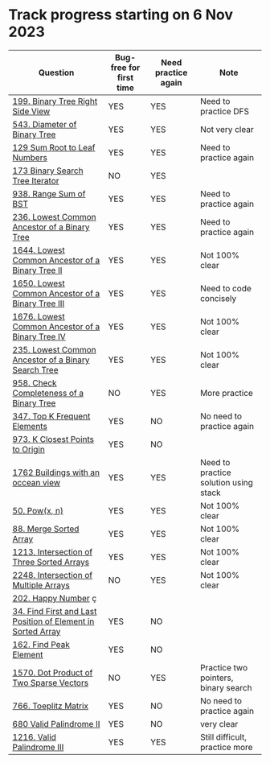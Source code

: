 # Track progress starting on 6 Nov 2023
| Question                                                                                      | Bug-free for first time | Need practice again | Note                         
| ---------------------------------------------------------------------                         | ----------------------- |---------------------|------------------------------ 
| [199. Binary Tree Right Side View](https://leetcode.com/problems/binary-tree-right-side-view) | YES                     | YES                   | Need to practice DFS    
| [543. Diameter of Binary Tree](https://leetcode.com/problems/maximum-depth-of-binary-tree) | YES                     | YES                   | Not very clear 
| [129 Sum Root to Leaf Numbers](https://leetcode.com/problems/sum-root-to-leaf-numbers)            | YES                 | YES                   | Need to practice again   
| [173 Binary Search Tree Iterator](https://leetcode.com/problems/binary-search-tree-iterator)      | NO                  | YES                   |  
| [938. Range Sum of BST](https://leetcode.com/problems/range-sum-of-bst)                          | YES                 | YES                   | Need to practice again 
| [236. Lowest Common Ancestor of a Binary Tree](https://leetcode.com/problems/lowest-common-ancestor-of-a-binary-tree) | YES                 | YES                   | Need to practice again  
| [1644. Lowest Common Ancestor of a Binary Tree II](https://leetcode.com/problems/lowest-common-ancestor-of-a-binary-tree-ii) | YES                 | YES                   | Not 100% clear
| [1650. Lowest Common Ancestor of a Binary Tree III](https://leetcode.com/problems/lowest-common-ancestor-of-a-binary-tree-iii) | YES                 |YES                   | Need to code concisely
| [1676. Lowest Common Ancestor of a Binary Tree IV](https://leetcode.com/problems/lowest-common-ancestor-of-a-binary-tree-iv) | YES                 |YES                   | Not 100% clear
| [235. Lowest Common Ancestor of a Binary Search Tree](https://leetcode.com/problems/lowest-common-ancestor-of-a-binary-search-tree) | YES                 |YES                   | Not 100% clear
| [958. Check Completeness of a Binary Tree](https://leetcode.com/problems/check-completeness-of-a-binary-tree/) | NO                 |YES                   | More practice
| [347. Top K Frequent Elements](https://leetcode.com/problems/top-k-frequent-elements/)            | YES                     | NO                    | No need to practice again 
| [973. K Closest Points to Origin](https://leetcode.com/problems/k-closest-points-to-origin)       | YES                 | NO                   |                          |
| [1762 Buildings with an occean view](https://leetcode.com/problems/buildings-with-an-ocean-view)  | YES                 | YES                   | Need to practice solution using stack   |                         
| [50. Pow(x, n)](https://leetcode.com/problems/powx-n/)                                            | YES                 | YES                   | Not 100% clear           
| [88. Merge Sorted Array](https://leetcode.com/problems/merge-sorted-array)                        | YES                 | YES                    | Not 100% clear               | [349. Intersection of Two Arrays](https://leetcode.com/problems/intersection-of-two-arrays)       | YES                  | YES                  | Not 100% clear   
| [1213. Intersection of Three Sorted Arrays](https://leetcode.com/problems/intersection-of-three-sorted-arrays)       | YES                  | YES                  | Not 100% clear     
| [2248. Intersection of Multiple Arrays](https://leetcode.com/problems/intersection-of-multiple-arrays)     | NO                  | YES                  | Not 100% clear
| [202. Happy Number](https://leetcode.com/problems/happy-number)                                ç
| [34. Find First and Last Position of Element in Sorted Array](https://leetcode.com/problems/find-first-and-last-position-of-element-in-sorted-array/)                  | YES                 | NO                    |                          |
[162. Find Peak Element](https://leetcode.com/problems/find-peak-element/)                          | YES                  | NO                  |
| [1570. Dot Product of Two Sparse Vectors](https://leetcode.com/problems/dot-product-of-two-sparse-vectors)       | NO                  | YES                  | Practice two pointers, binary search 
| [766. Toeplitz Matrix](https://leetcode.com/problems/toeplitz-matrix)                         | YES                     | NO                    | No need to practice again   
|[680 Valid Palindrome II](https://leetcode.com/problems/valid-palindrome-ii)                   | YES                 | NO                    | very clear 
|[1216. Valid Palindrome III](https://leetcode.com/problems/valid-palindrome-iii)               | YES                 | YES                    | Still difficult, practice more
